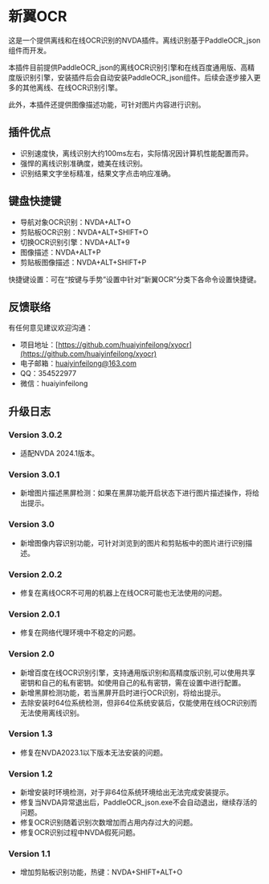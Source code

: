 # 新翼OCR

这是一个提供离线和在线OCR识别的NVDA插件。离线识别基于PaddleOCR_json组件而开发。

本插件目前提供PaddleOCR_json的离线OCR识别引擎和在线百度通用版、高精度版识别引擎，安装插件后会自动安装PaddleOCR_json组件。后续会逐步接入更多的其他离线、在线OCR识别引擎。

此外，本插件还提供图像描述功能，可针对图片内容进行识别。

## 插件优点

* 识别速度快，离线识别大约100ms左右，实际情况因计算机性能配置而异。
* 强悍的离线识别准确度，媲美在线识别。
* 识别结果文字坐标精准，结果文字点击响应准确。

## 键盘快捷键

* 导航对象OCR识别：NVDA+ALT+O
* 剪贴板OCR识别：NVDA+ALT+SHIFT+O
* 切换OCR识别引擎：NVDA+ALT+9
* 图像描述：NVDA+ALT+P
* 剪贴板图像描述：NVDA+ALT+SHIFT+P

快捷键设置：可在“按键与手势”设置中针对“新翼OCR”分类下各命令设置快捷键。

## 反馈联络

有任何意见建议欢迎沟通：

* 项目地址：[https://github.com/huaiyinfeilong/xyocr](https://github.com/huaiyinfeilong/xyocr)
* 电子邮箱：huaiyinfeilong@163.com
* QQ：354522977
* 微信：huaiyinfeilong

## 升级日志

### Version 3.0.2

* 适配NVDA 2024.1版本。

### Version 3.0.1

* 新增图片描述黑屏检测：如果在黑屏功能开启状态下进行图片描述操作，将给出提示。

### Version 3.0

* 新增图像内容识别功能，可针对浏览到的图片和剪贴板中的图片进行识别描述。

### Version 2.0.2

* 修复在离线OCR不可用的机器上在线OCR可能也无法使用的问题。

### Version 2.0.1

* 修复在网络代理环境中不稳定的问题。

### Version 2.0

* 新增百度在线OCR识别引擎，支持通用版识别和高精度版识别,可以使用共享密钥和自己的私有密钥。如使用自己的私有密钥，需在设置中进行配置。
* 新增黑屏检测功能，若当黑屏开启时进行OCR识别，将给出提示。
* 去除安装时64位系统检测，但非64位系统安装后，仅能使用在线OCR识别而无法使用离线识别。

### Version 1.3

* 修复在NVDA2023.1以下版本无法安装的问题。

### Version 1.2

* 新增安装时环境检测，对于非64位系统环境给出无法完成安装提示。
* 修复当NVDA异常退出后，PaddleOCR_json.exe不会自动退出，继续存活的问题。
* 修复OCR识别随着识别次数增加而占用内存过大的问题。
* 修复OCR识别过程中NVDA假死问题。

### Version 1.1

* 增加剪贴板识别功能，热键：NVDA+SHIFT+ALT+O
